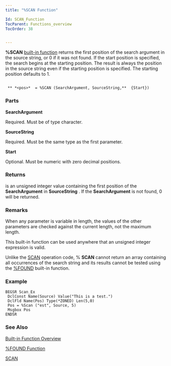 ```yaml
---
title: "%SCAN Function"

Id: SCAN_Function
TocParent: Functions_overview
TocOrder: 38


---
```


**%SCAN** [built-in function](Functions_overview.html) returns the first position of the search argument in the source string, or 0 if it was not found. If the start position is specified, the search begins at the starting position. The result is always the position in the source string even if the starting position is specified. The starting position defaults to 1. 

```

 ** *<pos>*  = %SCAN (SearchArgument, SourceString,**  {Start})
```

### Parts

**SearchArgument** 

Required. Must be of type character.


**SourceString** 

Required. Must be the same type as the first parameter.


**Start** 

Optional. Must be numeric with zero decimal positions.


### Returns
***<pos>***  is an unsigned integer value
        containing the first position of the **SearchArgument**  in **SourceString** .  If the **SearchArgument**  is not
        found, 0 will be returned.

### Remarks
When any parameter is variable in length, the values of the other parameters are checked against the current length, not the maximum length. 

This built-in function can be used anywhere that an unsigned integer expression is valid. 

Unlike the [SCAN](SCAN.html) operation code, % **SCAN** cannot return an array containing all occurrences of the search string and its results cannot be tested using the [%FOUND](FOUND_Function.html) built-in function. 

### Example

```
BEGSR Scan_Ex
 DclConst Name(Source) Value("This is a test.")
 DclFld Name(Pos) Type(*ZONED) Len(5,0)
 Pos = %Scan ("est", Source, 5)
 Msgbox Pos 
ENDSR
```

### See Also
[Built-in Function Overview](Functions_overview.html)

[%FOUND Function](FOUND_Function.html)

[SCAN](SCAN.html) 
